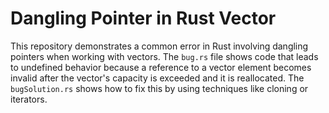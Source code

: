 # Dangling Pointer in Rust Vector

This repository demonstrates a common error in Rust involving dangling pointers when working with vectors. The `bug.rs` file shows code that leads to undefined behavior because a reference to a vector element becomes invalid after the vector's capacity is exceeded and it is reallocated. The `bugSolution.rs` shows how to fix this by using techniques like cloning or iterators.